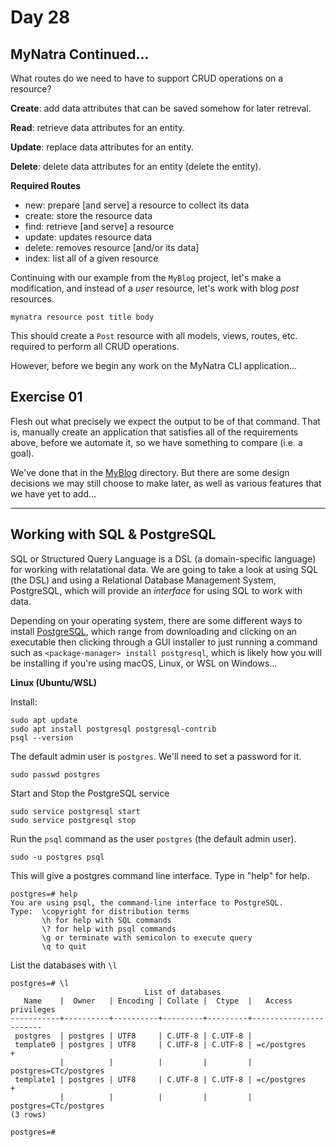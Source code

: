 # Day 28  
  
## MyNatra Continued...  
  
What routes do we need to have to support CRUD operations on a resource?  
  
**Create**: add data attributes that can be saved somehow for later retreval.  
  
**Read**: retrieve data attributes for an entity.  
  
**Update**: replace data attributes for an entity.  
  
**Delete**: delete data attributes for an entity (delete the entity).  
  
**Required Routes**  
  * new: prepare [and serve] a resource to collect its data
  * create: store the resource data
  * find: retrieve [and serve] a resource
  * update: updates resource data
  * delete: removes resource [and/or its data]
  * index: list all of a given resource
  
Continuing with our example from the `MyBlog` project, let's make a modification, and instead of a _user_ resource, let's work with blog _post_ resources.  
  
```
mynatra resource post title body
```

This should create a `Post` resource with all models, views, routes, etc. required to perform all CRUD operations.  
  
However, before we begin any work on the MyNatra CLI application...  
  
## Exercise 01  

Flesh out what precisely we expect the output to be of that command. That is, manually create an application that satisfies all of the requirements above, before we automate it, so we have something to compare (i.e. a goal).  
  
We've done that in the [MyBlog](/MyBlog/) directory. But there are some design decisions we may still choose to make later, as well as various features that we have yet to add...  
  
---  
  
## Working with SQL & PostgreSQL  
  
SQL or Structured Query Language is a DSL (a domain-specific language) for working with relatational data. We are going to take a look at using SQL (the DSL) and using a Relational Database Management System, PostgreSQL, which will provide an _interface_ for using SQL to work with data.  

Depending on your operating system, there are some different ways to install [PostgreSQL](https://www.postgresql.org/download/), which range from downloading and clicking on an executable then clicking through a GUI installer to just running a command such as `<package-manager> install postgresql`, which is likely how you will be installing if you're using macOS, Linux, or WSL on Windows...  
  
**Linux (Ubuntu/WSL)**    
  
Install:  
```
sudo apt update
sudo apt install postgresql postgresql-contrib
psql --version
```

The default admin user is `postgres`. We'll need to set a password for it.
```
sudo passwd postgres 
```

Start and Stop the PostgreSQL service
```
sudo service postgresql start
sudo service postgresql stop
```

Run the `psql` command as the user `postgres` (the default admin user).
```
sudo -u postgres psql
```

This will give a postgres command line interface. Type in "help" for help.
```
postgres=# help
You are using psql, the command-line interface to PostgreSQL.
Type:  \copyright for distribution terms
       \h for help with SQL commands
       \? for help with psql commands
       \g or terminate with semicolon to execute query       
       \q to quit
```

List the databases with `\l`  
```
postgres=# \l
                              List of databases
   Name    |  Owner   | Encoding | Collate |  Ctype  |   Access privileges   
-----------+----------+----------+---------+---------+-----------------------
 postgres  | postgres | UTF8     | C.UTF-8 | C.UTF-8 |
 template0 | postgres | UTF8     | C.UTF-8 | C.UTF-8 | =c/postgres          +
           |          |          |         |         | postgres=CTc/postgres 
 template1 | postgres | UTF8     | C.UTF-8 | C.UTF-8 | =c/postgres          +
           |          |          |         |         | postgres=CTc/postgres 
(3 rows)

postgres=#
```